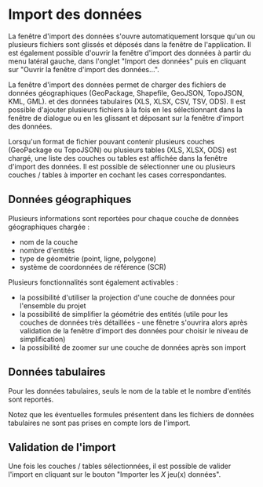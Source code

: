 # Import des données

La fenêtre d'import des données s'ouvre automatiquement lorsque qu'un ou plusieurs fichiers
sont glissés et déposés dans la fenêtre de l'application. Il est également possible d'ouvrir
la fenêtre d'import des données à partir du menu latéral gauche, dans l'onglet "Import des données"
puis en cliquant sur "Ouvrir la fenêtre d'import des données...".

La fenêtre d'import des données permet de charger des fichiers de données géographiques (GeoPackage, Shapefile, GeoJSON, TopoJSON, KML, GML).
et des données tabulaires (XLS, XLSX, CSV, TSV, ODS).
Il est possible d'ajouter plusieurs fichiers à la fois en les sélectionnant dans la fenêtre de dialogue ou en les glissant et
déposant sur la fenêtre d'import des données.

<ZoomImg
    src="./data-import.png"
    alt="Fenêtre d'import des données"
    caption="Exemple : Fenêtre d'import des données avec 3 fichiers chargés (dont un GeoPackage contenant plusieurs couches)"
/>

Lorsqu'un format de fichier pouvant contenir plusieurs couches (GeoPackage ou TopoJSON) ou plusieurs tables (XLS, XLSX, ODS)
est chargé, une liste des couches ou tables est affichée dans la fenêtre d'import des données. Il est possible de sélectionner
une ou plusieurs couches / tables à importer en cochant les cases correspondantes.

## Données géographiques

Plusieurs informations sont reportées pour chaque couche de données géographiques chargée :

- nom de la couche
- nombre d'entités
- type de géométrie (point, ligne, polygone)
- système de coordonnées de référence (SCR)

Plusieurs fonctionnalités sont également activables :

- la possibilité d'utiliser la projection d'une couche de données pour l'ensemble du projet
- la possibilité de simplifier la géométrie des entités (utile pour les couches de données très détaillées - une fênetre s'ouvrira alors après validation de la fenêtre d'import des données pour choisir le niveau de simplification)
- la possibilité de zoomer sur une couche de données après son import


## Données tabulaires

Pour les données tabulaires, seuls le nom de la table et le nombre d'entités sont reportés.

Notez que les éventuelles formules présentent dans les fichiers de données tabulaires ne sont pas prises en compte lors de l'import.

## Validation de l'import

Une fois les couches / tables sélectionnées, il est possible de valider l'import en cliquant sur le bouton "Importer les *X* jeu(x) données".
